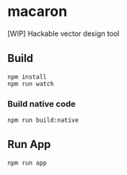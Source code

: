 # macaron

[WIP] Hackable vector design tool

## Build

```
npm install
npm run watch
```

### Build native code

```
npm run build:native
```

## Run App

```
npm run app
```
